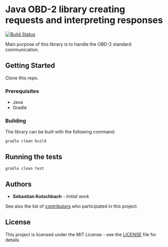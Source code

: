 # Java OBD-2 library creating requests and interpreting responses

[![Build Status](https://travis-ci.com/sebastiankutschbach/obd2.svg?branch=master)](https://travis-ci.com/sebastiankutschbach/obd2)

Main purpose of this library is to handle the OBD-2 standard communication.

## Getting Started

Clone this repo.

### Prerequisites

- Java
- Gradle

### Building

The library can be built with the following command:

```
gradle clean build
```

## Running the tests

```
gradle clean test
```

## Authors

* **Sebastian Kutschbach** - *Initial work*

See also the list of [contributors](https://github.com/sebastiankutschbach/obd2/contributors) who participated in this project.

## License

This project is licensed under the MIT License - see the [LICENSE](LICENSE) file for details
